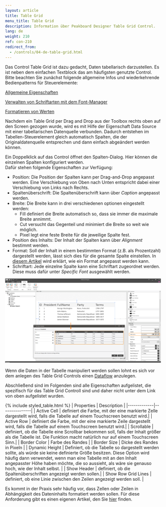 ```yaml
---
layout: article
title: Table Grid   
menu_title: Table Grid
description: Information über Peakboard Designer Table Grid Control.
lang: de
weight: 210
ref: con-210
redirect_from:
  - /controls/04-de-table-grid.html
---
```


Das Control Table Grid ist dazu gedacht, Daten tabellarisch darzustellen. Es ist neben dem einfachen Textblock das am häufigsten genutzte Control. 
Bitte beachten Sie zunächst folgende allgemeine Infos und wiederkehrende Bedienpatterns für Steuerelemente:

[Allgemeine Eigenschaften](/controls/01-de-allgemeine-eigenschaften.html)

[Verwalten von Schriftarten mit dem Font-Manager](/misc/04-de-fonts.html)

[Formatieren von Werten](/misc/03-de-formatieren-von-Werten.html)

Nachdem ein Table Grid per Drag and Drop aus der Toolbox rechts oben auf den Screen gezogen wurde, wird es mit Hilfe der Eigenschaft Data Source mit einer tabellarischen Datenquelle verbunden. 
Dadurch entstehen im Tabellen-Steuerelement gleich automatisch Spalten, die der Originaldatenquelle entsprechen und dann einfach abgeändert werden können. 


Ein Doppelklick auf das Control öffnet den Spalten-Dialog. Hier können die einzelnen Spalten konfiguriert werden.  
Dafür stehen folgende Eigenschaften zur Verfügung:

* Position: Die Position der Spalten kann per Drag-and-Drop angepasst werden. Eine Verschiebung von Oben nach Unten entspricht dabei einer Verschiebung von Links nach Rechts.
* Spaltenüberschrift: Die Spaltenüberschrift kann über *Caption* angepasst werden.
* Breite: Die Breite kann in drei verschiedenen optionen eingestellt werden:
	* Fill definiert die Breite automatisch so, dass sie immer die maximale Breite annimmt. 
	* Cut versucht das Gegenteil und minimiert die Breite so weit wie möglich.
	* Pixel legt eine feste Breite für die jeweilige Spalte fest.
* Position des Inhalts: Der Inhalt der Spalten kann über *Alignment* bestimmt werden.
* Format: Soll der Inhalt in einem bestimmten Format (z.B. als Prozentzahl) dargestellt werden, lässt sich dies für die gesamte Spalte einstellen. In [diesem Artikel](https://help.peakboard.com/misc/de-formatieren-von-Werten.html) wird erklärt, wie ein Format angepasst werden kann.
* Schriftart: Jede einzelne Spalte kann eine Schriftart zugeordnet werden. Diese muss dafür unter *Specific Font* ausgewählt werden.

![image_1](/assets/images/Controls/Table-Grid/ControlsTableGrid01.png)


Wenn die Daten in der Tabelle manipuliert werden sollen lohnt es sich vor dem anlegen des Table Grid Controls einen [Dataflow](https://help.peakboard.com/dataflows/de-erste-schritte.html) anzulegen.


Abschließend sind im Folgenden sind alle Eigenschaften aufgelistet, die spezifisch für das Table Grid Controll sind und daher nicht unter dem Link von oben aufgelistet wurden.

{% include styled_table.html %}
| Properties  |	Description |
|-------------|---------------|
| Active Cell |	 definiert die Farbe, mit der eine markierte Zelle dargestellt wird, falls die Tabelle auf einem Touchscreen benutzt wird.|
| Active Row  |	definiert die Farbe, mit der eine markierte Zeile dargestellt wird, falls die Tabelle auf einem Touchscreen benutzt wird.|
| Scrollable  |	 definiert, ob die Tabelle eine Scrollbar bekommen soll, falls der Inhalt größer als die Tabelle ist. Die Funktion macht natürlich nur auf einem Touchscreen Sinn.|
| Border Color |	Farbe des Randes |
| Border Size |		Dicke des Randes in Pixeln |
| Dynamic Height |	Definiert, ob die Tabelle so dargestellt werden sollte, als würde sie keine definierte Größe besitzen. Diese Option wird häufig dann verwendet, wenn man eine Tabelle mit an den Inhalt angepasster Höhe haben möchte, die so aussieht, als wäre sie genauso hoch, wie der Inhalt selbst. |
| Show Header |	definiert, ob die Spaltenüberschriften angezeigt werden sollen.|
| Show Row Grid Lines |	definiert, ob eine Linie zwischen den Zeilen angezeigt werden soll. |

Es kommt in der Praxis sehr häufig vor, dass Zellen oder Zeilen  in Abhängigkeit des Dateninhalts formatiert werden sollen. Für diese Anforderung gibt es einen eigenen Artikel, den Sie [hier](/scripting/05-de-formatieren.html) finden.

